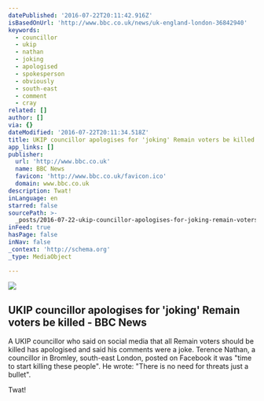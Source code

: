 ```yaml
---
datePublished: '2016-07-22T20:11:42.916Z'
isBasedOnUrl: 'http://www.bbc.co.uk/news/uk-england-london-36842940'
keywords:
  - councillor
  - ukip
  - nathan
  - joking
  - apologised
  - spokesperson
  - obviously
  - south-east
  - comment
  - cray
related: []
author: []
via: {}
dateModified: '2016-07-22T20:11:34.518Z'
title: UKIP councillor apologises for 'joking' Remain voters be killed - BBC News
app_links: []
publisher:
  url: 'http://www.bbc.co.uk'
  name: BBC News
  favicon: 'http://www.bbc.co.uk/favicon.ico'
  domain: www.bbc.co.uk
description: Twat!
inLanguage: en
starred: false
sourcePath: >-
  _posts/2016-07-22-ukip-councillor-apologises-for-joking-remain-voters-be-kil.md
inFeed: true
hasPage: false
inNav: false
_context: 'http://schema.org'
_type: MediaObject

---
```

<article style=""><img src="http://ichef.bbci.co.uk/news/1024/cpsprodpb/1373B/production/_90457697_terencenathan.jpg" /><h1>UKIP councillor apologises for 'joking' Remain voters be killed - BBC News</h1><p>A UKIP councillor who said on social media that all Remain voters should be killed has apologised and said his comments were a joke. Terence Nathan, a councillor in Bromley, south-east London, posted on Facebook it was "time to start killing these people". He wrote: "There is no need for threats just a bullet".</p></article>

Twat!